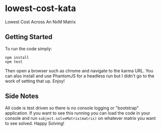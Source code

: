 # lowest-cost-kata
Lowest Cost Across An NxM Matrix

## Getting Started

To run the code simply:

    npm install
    npm test

Then open a browser such as chrome and navigate to the karma URL. You can also install and use PhantomJS for a headless run but I didn't go to the work of setting that up. Enjoy!

## Side Notes

All code is test driven so there is no console logging or "bootstrap" application. If you want to see this running you can load the code in your console and run `subject.solveMatrix(matrix)` on whatever matrix you want to see solved. Happy Solving!